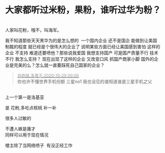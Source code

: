 # 大家都听过米粉，果粉，谁听过华为粉？


<br />
人家叫花粉，哦不，叫海军。

我不知道那些天天黑华为的是怎么想的&nbsp;&nbsp;一个国内企业 还不是国企 能做到让美国制裁的程度 就已经是个很伟大的企业了 说明某些方面已经让美国感到害怕 这样的企业 不支持 难道还要喷他？那些说我爱国 我想支持国产 可是国产质量不行 技术不行 我怎么支持？ 现在出现了这样的企业 又改变口风 抓国产商家小脚 国外的企业是完美的么？怎么就一直要踩死自己国家的企业？

<div class="quote"><blockquote><font size="2"><a href="https://www.hostloc.com/forum.php?mod=redirect&amp;goto=findpost&amp;pid=9367021&amp;ptid=759622" target="_blank"><font color="#999999">鸡有味 发表于 2020-10-29 00:06</font></a></font><br />
你也许不懂世界手机份额 三星no1 我也没见的谁知道谁是三星手机之父</blockquote></div><br />
上一个第一是洛基亚<img src="static/image/smiley/default/lol.gif" smilieid="12" border="0" alt="" />

是 花粉,多吃点核桃 补一补

很多人过敏的

不遭人嫉是庸才<br />
同样可以用于现在情况<img id="aimg_dUveT" onclick="zoom(this, this.src, 0, 0, 0)" class="zoom" src="https://cdn.jsdelivr.net/gh/hishis/forum-master/public/images/patch.gif" onmouseover="img_onmouseoverfunc(this)" onload="thumbImg(this)" border="0" alt="" />

楼主除了当网络喷子&nbsp;&nbsp;有没正经工作
